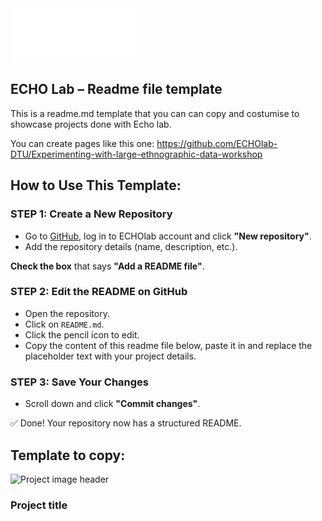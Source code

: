 <img src="Logo_payoff.png" alt="ECHO Lab Banner" width="200">

## ECHO Lab – Readme file template
This is a readme.md template that you can can copy and costumise to showcase projects done with Echo lab. 

You can create pages like this one: https://github.com/ECHOlab-DTU/Experimenting-with-large-ethnographic-data-workshop


## How to Use This Template:  

### STEP 1: Create a New Repository  
- Go to [GitHub](https://github.com), log in to ECHOlab account and click **"New repository"**.  
- Add the repository details (name, description, etc.).  

**Check the box** that says **"Add a README file"**.  

### STEP 2: Edit the README on GitHub  
- Open the repository.  
- Click on `README.md`.  
- Click the pencil icon to edit.
- Copy the content of this readme file below, paste it in and replace the placeholder text with your project details.

### STEP 3: Save Your Changes  
- Scroll down and click **"Commit changes"**.  

✅ Done! Your repository now has a structured README. 


Template to copy:
---  

![Project image header](path/to/your/image.png)  

### Project title



